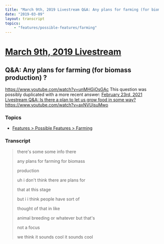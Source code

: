 ```yaml
---
title: "March 9th, 2019 Livestream Q&A: Any plans for farming (for biomass production) ?"
date: "2019-03-09"
layout: transcript
topics:
    - "features/possible-features/farming"
---
```

# [March 9th, 2019 Livestream](../2019-03-09.md)
## Q&A: Any plans for farming (for biomass production) ?
https://www.youtube.com/watch?v=unMHGjOsGAc
This question was possibly duplicated with a more recent answer: [February 23rd, 2021 Livestream Q&A: Is there a plan to let us grow food in some way?](./yt-axNVUjsuMwo.md) https://www.youtube.com/watch?v=axNVUjsuMwo


### Topics
* [Features > Possible Features > Farming](../topics/features/possible-features/farming.md)

### Transcript

> there's some some info there
>
> any plans for farming for biomass
>
> production
>
> uh i don't think there are plans for
>
> that at this stage
>
> but i i think people have sort of
>
> thought of that in like
>
> animal breeding or whatever but that's
>
> not a focus
>
> we think it sounds cool it sounds cool
